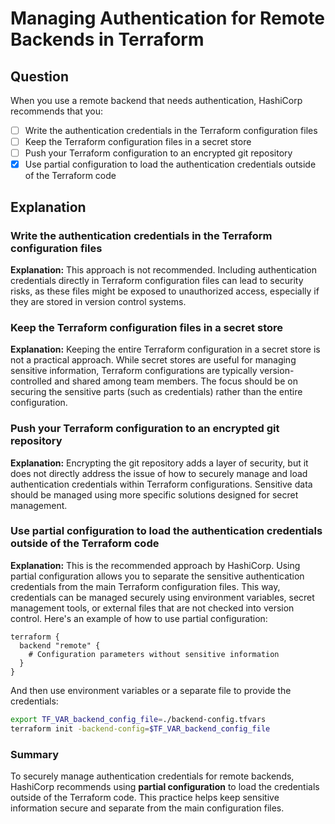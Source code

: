 # Managing Authentication for Remote Backends in Terraform

## Question

When you use a remote backend that needs authentication, HashiCorp recommends that you:

- [ ] Write the authentication credentials in the Terraform configuration files
- [ ] Keep the Terraform configuration files in a secret store
- [ ] Push your Terraform configuration to an encrypted git repository
- [x] Use partial configuration to load the authentication credentials outside of the Terraform code

## Explanation

### Write the authentication credentials in the Terraform configuration files

**Explanation:** This approach is not recommended. Including authentication credentials directly in Terraform configuration files can lead to security risks, as these files might be exposed to unauthorized access, especially if they are stored in version control systems.

### Keep the Terraform configuration files in a secret store

**Explanation:** Keeping the entire Terraform configuration in a secret store is not a practical approach. While secret stores are useful for managing sensitive information, Terraform configurations are typically version-controlled and shared among team members. The focus should be on securing the sensitive parts (such as credentials) rather than the entire configuration.

### Push your Terraform configuration to an encrypted git repository

**Explanation:** Encrypting the git repository adds a layer of security, but it does not directly address the issue of how to securely manage and load authentication credentials within Terraform configurations. Sensitive data should be managed using more specific solutions designed for secret management.

### Use partial configuration to load the authentication credentials outside of the Terraform code

**Explanation:** This is the recommended approach by HashiCorp. Using partial configuration allows you to separate the sensitive authentication credentials from the main Terraform configuration files. This way, credentials can be managed securely using environment variables, secret management tools, or external files that are not checked into version control. Here's an example of how to use partial configuration:

```hcl
terraform {
  backend "remote" {
    # Configuration parameters without sensitive information
  }
}
```

And then use environment variables or a separate file to provide the credentials:

```bash
export TF_VAR_backend_config_file=./backend-config.tfvars
terraform init -backend-config=$TF_VAR_backend_config_file
```

### Summary

To securely manage authentication credentials for remote backends, HashiCorp recommends using **partial configuration** to load the credentials outside of the Terraform code. This practice helps keep sensitive information secure and separate from the main configuration files.

